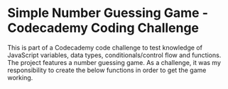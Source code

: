 # Simple Number Guessing Game - Codecademy Coding Challenge

This is part of a Codecademy code challenge to test knowledge of JavaScript variables, data types,
conditionals/control flow and functions. The project features a number guessing game. As a
challenge, it was my responsibility to create the below functions in order to get the game
working.